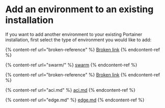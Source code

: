 # Add an environment to an existing installation

If you want to add another environment to your existing Portainer installation, first select the type of environment you would like to add:

{% content-ref url="broken-reference" %}
[Broken link](broken-reference)
{% endcontent-ref %}

{% content-ref url="swarm/" %}
[swarm](swarm/)
{% endcontent-ref %}

{% content-ref url="broken-reference" %}
[Broken link](broken-reference)
{% endcontent-ref %}

{% content-ref url="aci.md" %}
[aci.md](aci.md)
{% endcontent-ref %}

{% content-ref url="edge.md" %}
[edge.md](edge.md)
{% endcontent-ref %}


